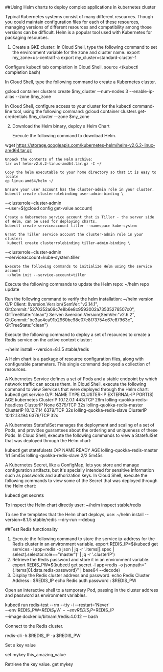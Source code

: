 ##Using Helm charts to deploy complex applications in kubernetes cluster

Typical Kubernetes systems consist of many different resources. Though you could maintain configuration files for each of these resources, managing versions of different resources and compatibility among those versions can be difficult. Helm is a popular tool used with Kubernetes for packaging resources.

1. Create a GKE cluster:
  In Cloud Shell, type the following command to set the environment variable for the zone and cluster name.
export my_zone=us-central1-a
export my_cluster=standard-cluster-1

 Configure kubectl tab completion in Cloud Shell.
     source <(kubectl completion bash)

In Cloud Shell, type the following command to create a Kubernetes cluster.

gcloud container clusters create $my_cluster --num-nodes 3  --enable-ip-alias --zone $my_zone

In Cloud Shell, configure access to your cluster for the kubectl command-line tool, using the following command:
gcloud container clusters get-credentials $my_cluster --zone $my_zone

2. Download the Helm binary, deploy a Helm Chart

   Execute the following command to download Helm.

 wget https://storage.googleapis.com/kubernetes-helm/helm-v2.6.2-linux-amd64.tar.gz

    Unpack the contents of the Helm archive:
    tar xvf helm-v2.6.2-linux-amd64.tar.gz -C ~/

    Copy the helm executable to your home directory so that it is easy to locate
    cp linux-amd64/helm ~/

    Ensure your user account has the cluster-admin role in your cluster.
    kubectl create clusterrolebinding user-admin-binding \
   --clusterrole=cluster-admin \
   --user=$(gcloud config get-value account)

    Create a Kubernetes service account that is Tiller - the server side of Helm, can be used for deploying charts.
    kubectl create serviceaccount tiller --namespace kube-system

    Grant the Tiller service account the cluster-admin role in your cluster:
     kubectl create clusterrolebinding tiller-admin-binding \
   --clusterrole=cluster-admin \
   --serviceaccount=kube-system:tiller

    Execute the following commands to initialize Helm using the service account
     ~/helm init --service-account=tiller

   Execute the following commands to update the Helm repo:
   ~/helm repo update
   
  Run the following command to verify the helm installation:
   ~/helm version 
  O/P
Client: &version.Version{SemVer:"v2.14.1", GitCommit:"5270352a09c7e8b6e8c9593002a73535276507c0", GitTreeState:"clean"}
Server: &version.Version{SemVer:"v2.6.2", GitCommit:"be3ae4ea91b2960be98c07e8f73754e67e87963c", GitTreeState:"clean"}

Execute the following command to deploy a set of resources to create a Redis service on the active context cluster:

~/helm install --version=8.1.5 stable/redis

A Helm chart is a package of resource configuration files, along with configurable parameters. This single command deployed a collection of resources.

A Kubernetes Service defines a set of Pods and a stable endpoint by which network traffic can access them. In Cloud Shell, execute the following command to view Services that were deployed through the Helm chart:
kubectl get service
O/P:
NAME                            TYPE        CLUSTER-IP     EXTERNAL-IP   PORT(S)    AGE
kubernetes                      ClusterIP   10.12.0.1      <none>        443/TCP    26m
lolling-quokka-redis-headless   ClusterIP   None           <none>        6379/TCP   32s
lolling-quokka-redis-master     ClusterIP   10.12.7.14     <none>        6379/TCP   32s
lolling-quokka-redis-slave      ClusterIP   10.12.13.194   <none>        6379/TCP   32s


A Kubernetes StatefulSet manages the deployment and scaling of a set of Pods, and provides guarantees about the ordering and uniqueness of these Pods. In Cloud Shell, execute the following commands to view a StatefulSet that was deployed through the Helm chart:

kubectl get statefulsets
O/P
NAME                          READY   AGE
lolling-quokka-redis-master   1/1     5m45s
lolling-quokka-redis-slave    2/2     5m45s

A Kubernetes Secret, like a ConfigMap, lets you store and manage configuration artifacts, but it's specially intended for sensitive information such as passwords and authorization keys. In Cloud Shell, execute the following commands to view some of the Secret that was deployed through the Helm chart:

kubectl get secrets

To inspect the Helm chart directly user:
~/helm inspect stable/redis

To see the templates that the Helm chart deploys, use:
~/helm install --version=8.1.5 stable/redis --dry-run --debug


##Test Redis functionality
1. Execute the following command to store the service ip-address for the Redis cluster in an environment variable.
export REDIS_IP=$(kubectl get services -l app=redis -o json | jq -r '.items[].spec | select(.selector.role=="master")' | jq -r '.clusterIP')
2. Retrieve the Redis password and store it in an environment variable.
export REDIS_PW=$(kubectl get secret -l app=redis -o jsonpath="{.items[0].data.redis-password}"  | base64 --decode)
3. Display the Redis cluster address and password.
echo Redis Cluster Address : $REDIS_IP
echo Redis auth password   : $REDIS_PW

Open an interactive shell to a temporary Pod, passing in the cluster address and password as environment variables.

kubectl run redis-test --rm --tty -i --restart='Never' \
    --env REDIS_PW=$REDIS_PW \
    --env REDIS_IP=$REDIS_IP \
    --image docker.io/bitnami/redis:4.0.12 -- bash

Connect to the Redis cluster.

redis-cli -h $REDIS_IP -a $REDIS_PW

Set a key value

set mykey this_amazing_value

Retrieve the key value.
 get mykey
